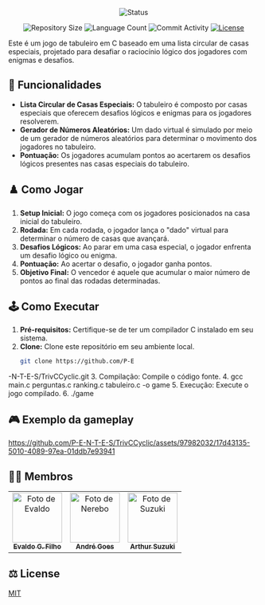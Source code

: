 <p align="center">
  <img
    src="https://img.shields.io/badge/Status-Em%20desenvolvimento-green?style=flat-square"
    alt="Status"
  />
</p>

<p align="center">
  <img
    src="https://img.shields.io/github/repo-size/P-E-N-T-E-S/TrivCCyclic?style=flat"
    alt="Repository Size"
  />
  <img
    src="https://img.shields.io/github/languages/count/P-E-N-T-E-S/TrivCCyclic?style=flat&logo=python"
    alt="Language Count"
  />
  <img
    src="https://img.shields.io/github/commit-activity/t/P-E-N-T-E-S/TrivCCyclic?style=flat&logo=github"
    alt="Commit Activity"
  />
  <a href="LICENSE.md"
    ><img
      src="https://img.shields.io/github/license/P-E-N-T-E-S/TrivCCyclic"
      alt="License"
  /></a>
</p>

Este é um jogo de tabuleiro em C baseado em uma lista circular de casas especiais, projetado para desafiar o raciocínio lógico dos jogadores com enigmas e desafios. 

## 📎 Funcionalidades

- **Lista Circular de Casas Especiais:** O tabuleiro é composto por casas especiais que oferecem desafios lógicos e enigmas para os jogadores resolverem.
- **Gerador de Números Aleatórios:** Um dado virtual é simulado por meio de um gerador de números aleatórios para determinar o movimento dos jogadores no tabuleiro.
- **Pontuação:** Os jogadores acumulam pontos ao acertarem os desafios lógicos presentes nas casas especiais do tabuleiro.

## ♟️ Como Jogar

1. **Setup Inicial:** O jogo começa com os jogadores posicionados na casa inicial do tabuleiro.
2. **Rodada:** Em cada rodada, o jogador lança o "dado" virtual para determinar o número de casas que avançará.
3. **Desafios Lógicos:** Ao parar em uma casa especial, o jogador enfrenta um desafio lógico ou enigma.
4. **Pontuação:** Ao acertar o desafio, o jogador ganha pontos.
5. **Objetivo Final:** O vencedor é aquele que acumular o maior número de pontos ao final das rodadas determinadas.

## 🕹️ Como Executar


1. **Pré-requisitos:** Certifique-se de ter um compilador C instalado em seu sistema.
2. **Clone:** Clone este repositório em seu ambiente local.
   ```bash
   git clone https://github.com/P-E

-N-T-E-S/TrivCCyclic.git
3. Compilação: Compile o código fonte.
4.      gcc main.c perguntas.c ranking.c tabuleiro.c -o game
5. Execução: Execute o jogo compilado.
6.     ./game

## 🎮 Exemplo da gameplay
https://github.com/P-E-N-T-E-S/TrivCCyclic/assets/97982032/17d43135-5010-4089-97ea-01ddb7e93941

## 👩‍💻 Membros

<table>
  <tr>
    <td align="center">
      <a href="https://github.com/evaldocunhaf">
        <img src="https://avatars3.githubusercontent.com/evaldocunhaf" width="100px;" alt="Foto de Evaldo"/><br>
        <sub>
          <b>Evaldo G. Filho</b>
        </sub>
      </a>
    </td>
    <td align="center">
      <a href="https://github.com/Nerebo">
        <img src="https://avatars.githubusercontent.com/Nerebo" width="100px;" alt="Foto de Nerebo"/><br>
        <sub>
          <b>André Goes</b>
        </sub>
      </a>
    </td>
      <td align="center">
      <a href="https://github.com/arthursuzuki">
        <img src="https://avatars.githubusercontent.com/arthursuzuki" width="100px;" alt="Foto de Suzuki"/><br>
        <sub>
          <b>Arthur Suzuki</b>
        </sub>
      </a>
    </td>
  </tr>
</table>


## ⚖️ License

[MIT](https://github.com/P-E-N-T-E-S/Archives.Sol/blob/Tabuleiro_Circular/LICENSE)
